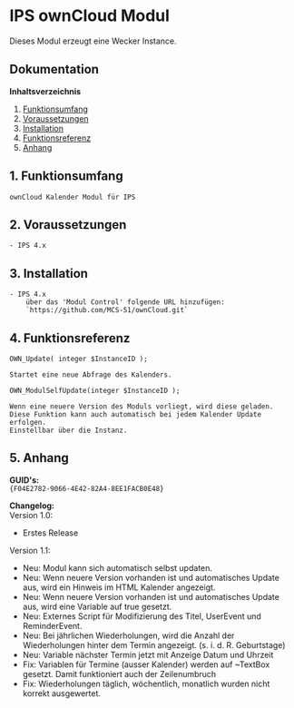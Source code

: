 # IPS ownCloud Modul

Dieses Modul erzeugt eine Wecker Instance.

## Dokumentation

**Inhaltsverzeichnis**

1. [Funktionsumfang](#1-funktionsumfang) 
2. [Voraussetzungen](#2-voraussetzungen)
3. [Installation](#3-installation)
4. [Funktionsreferenz](#4-funktionsreferenz) 
5. [Anhang](#5-anhang)

## 1. Funktionsumfang

 	ownCloud Kalender Modul für IPS 

## 2. Voraussetzungen

	- IPS 4.x
 
## 3. Installation

	- IPS 4.x  
        über das 'Modul Control' folgende URL hinzufügen:  
        `https://github.com/MCS-51/ownCloud.git`  


## 4. Funktionsreferenz
	
	OWN_Update( integer $InstanceID );

	Startet eine neue Abfrage des Kalenders.
	
	OWN_ModulSelfUpdate(integer $InstanceID );
	
	Wenn eine neuere Version des Moduls vorliegt, wird diese geladen.
	Diese Funktion kann auch automatisch bei jedem Kalender Update erfolgen.
	Einstellbar über die Instanz.


## 5. Anhang

**GUID's:**  
 `{F04E2782-9066-4E42-82A4-8EE1FACB0E48}`

**Changelog:**  
 Version 1.0:
  - Erstes Release
 
 Version 1.1:
  - Neu: Modul kann sich automatisch selbst updaten.
  - Neu: Wenn neuere Version vorhanden ist und automatisches Update aus, wird ein Hinweis im HTML Kalender angezeigt.
  - Neu: Wenn neuere Version vorhanden ist und automatisches Update aus, wird eine Variable auf true gesetzt.
  - Neu: Externes Script für Modifizierung des Titel, UserEvent und ReminderEvent.
  - Neu: Bei jährlichen Wiederholungen, wird die Anzahl der Wiederholungen hinter dem Termin angezeigt. (s. i. d. R. Geburtstage)
  - Neu: Variable nächster Termin jetzt mit Anzeige Datum und Uhrzeit
  - Fix: Variablen für Termine (ausser Kalender) werden auf ~TextBox gesetzt. Damit funktioniert auch der Zeilenumbruch
  - Fix: Wiederholungen täglich, wöchentlich, monatlich wurden nicht korrekt ausgewertet.
  